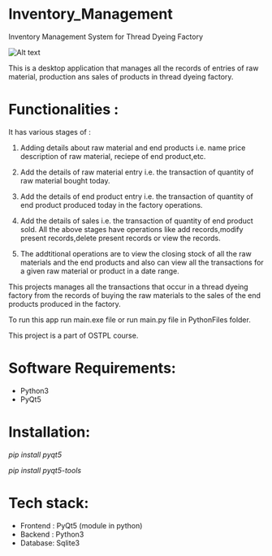 # Inventory_Management
Inventory Management System for Thread Dyeing Factory


![Alt text](https://camo.githubusercontent.com/983a524d899f76a28e5e290c180e23bad7492dc6/68747470733a2f2f696d672e736869656c64732e696f2f62616467652f4d6164655f776974682d507974686f6e332d626c75653f7374796c653d666f722d7468652d6261646765266c6f676f3d707974686f6e?raw=true "Title")

This is a desktop application that manages all the records of entries of raw material, production ans sales of products in thread dyeing factory.

# Functionalities :
It has various stages of :
1. Adding details about raw material and end products i.e. name price description of raw material, reciepe of end product,etc.

2. Add the details of raw material entry i.e. the transaction of quantity of raw material bought today.

3. Add the details of end product entry i.e. the transaction of quantity of end product produced today in the factory operations.

4. Add the details of sales i.e. the transaction of quantity of end product sold.
All the above stages have operations like add records,modify present records,delete  present records or view the records.

5. The addtitional operations are to view the closing stock of all the raw materials and the end products and also can view all the transactions for a given raw material or product in a date range. 

This projects manages all the transactions that occur in a thread dyeing factory from the records of buying the raw materials to the sales of the end products produced in the factory.

To run this app run main.exe file or run main.py file in PythonFiles folder.

This project is a part of OSTPL course.

# Software Requirements:
- Python3
- PyQt5

# Installation:
*pip install pyqt5*

*pip install pyqt5-tools*

# Tech stack:
- Frontend : PyQt5 (module in python)
- Backend : Python3
- Database: Sqlite3
